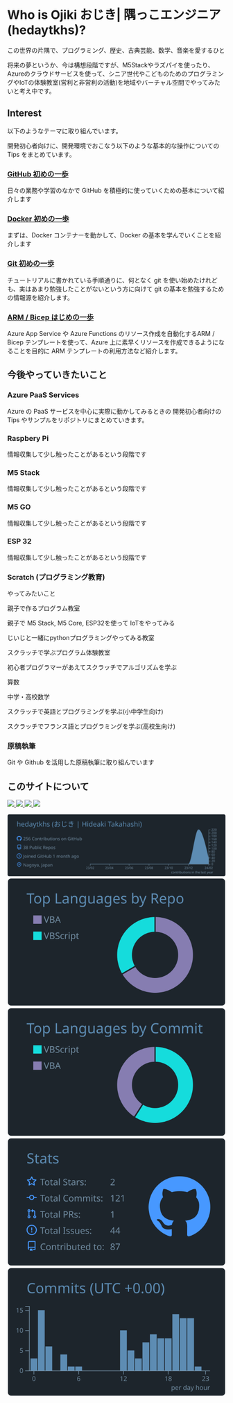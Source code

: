 # Who is Ojiki おじき| 隅っこエンジニア (hedaytkhs)?
この世界の片隅で、プログラミング、歴史、古典芸能、数学、音楽を愛するひと

将来の夢というか、今は構想段階ですが、M5Stackやラズパイを使ったり、Azureのクラウドサービスを使って、シニア世代やこどものためのプログラミングやIoTの体験教室(営利と非営利の活動)を地域やバーチャル空間でやってみたいと考え中です。

## Interest
以下のようなテーマに取り組んでいます。

開発初心者向けに、開発環境でおこなう以下のような基本的な操作についての Tips をまとめています。

### [GitHub 初めの一歩](https://github.com/hedaytkhs/GitHubGetStarted)
日々の業務や学習のなかで GitHub を積極的に使っていくための基本について紹介します

### [Docker 初めの一歩](https://github.com/hedaytkhs/DockerGetStarted)
まずは、Docker コンテナーを動かして、Docker の基本を学んでいくことを紹介します

### [Git 初めの一歩](https://github.com/hedaytkhs/GitGetStarted)
チュートリアルに書かれている手順通りに、何となく git を使い始めたけれども、実はあまり勉強したことがないという方に向けて git の基本を勉強するための情報源を紹介します。

### [ARM / Bicep はじめの一歩](https://github.com/hedaytkhs/ARMGetStarted#armgetstarted)
Azure App Service や Azure Functions のリソース作成を自動化するARM / Bicep テンプレートを使って、Azure 上に素早くリソースを作成できるようになることを目的に ARM テンプレートの利用方法など紹介します。

## 今後やっていきたいこと

### Azure PaaS Services
Azure の PaaS サービスを中心に実際に動かしてみるときの 開発初心者向けの Tips やサンプルをリポジトリにまとめていきます。

### Raspbery Pi
情報収集して少し触ったことがあるという段階です

### M5 Stack
情報収集して少し触ったことがあるという段階です

### M5 GO
情報収集して少し触ったことがあるという段階です

### ESP 32
情報収集して少し触ったことがあるという段階です

### Scratch (プログラミング教育)

やってみたいこと

親子で作るプログラム教室

親子で M5 Stack, M5 Core, ESP32を使って IoTをやってみる

じいじと一緒にpythonプログラミングやってみる教室

スクラッチで学ぶプログラム体験教室

初心者プログラマーがあえてスクラッチでアルゴリズムを学ぶ

算数

中学・高校数学

スクラッチで英語とプログラミングを学ぶ(小中学生向け)

スクラッチでフランス語とプログラミングを学ぶ(高校生向け)


### 原稿執筆
Git や Github を活用した原稿執筆に取り組んでいます

## このサイトについて

 <p align="left">
  <a href="https://github.com/hedaytkhs">
    <img height="20" src="https://komarev.com/ghpvc/?username=hedaytkhs" />
  </a>
  <a href="https://github.com/hedaytkhs">
    <img height="20" src="https://img.shields.io/github/followers/hedaytkhs?label=follow&logo=github&style=flat" />
  </a>
  <a href="http://qiita.com/hedaytkhs">
    <img height="20" src="https://qiita-badge.apiapi.app/s/hedaytkhs/posts.svg" />
  </a>
  <a href="http://qiita.com/hedaytkhs">
    <img height="20" src="https://qiita-badge.apiapi.app/s/hedaytkhs/contributions.svg" />
  </a>
</p>

[![](https://raw.githubusercontent.com/hedaytkhs/github-profile-summary-cards/master/profile-summary-card-output/city_lights/0-profile-details.svg)](https://github.com/vn7n24fzkq/github-profile-summary-cards)
[![](https://raw.githubusercontent.com/hedaytkhs/github-profile-summary-cards/master/profile-summary-card-output/city_lights/1-repos-per-language.svg)](https://github.com/vn7n24fzkq/github-profile-summary-cards) [![](https://raw.githubusercontent.com/hedaytkhs/github-profile-summary-cards/master/profile-summary-card-output/city_lights/2-most-commit-language.svg)](https://github.com/vn7n24fzkq/github-profile-summary-cards)
[![](https://raw.githubusercontent.com/hedaytkhs/github-profile-summary-cards/master/profile-summary-card-output/city_lights/3-stats.svg)](https://github.com/vn7n24fzkq/github-profile-summary-cards) [![](https://raw.githubusercontent.com/hedaytkhs/github-profile-summary-cards/master/profile-summary-card-output/city_lights/4-productive-time.svg)](https://github.com/vn7n24fzkq/github-profile-summary-cards)
